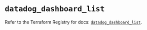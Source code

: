 # `datadog_dashboard_list`

Refer to the Terraform Registry for docs: [`datadog_dashboard_list`](https://registry.terraform.io/providers/datadog/datadog/3.54.0/docs/resources/dashboard_list).
